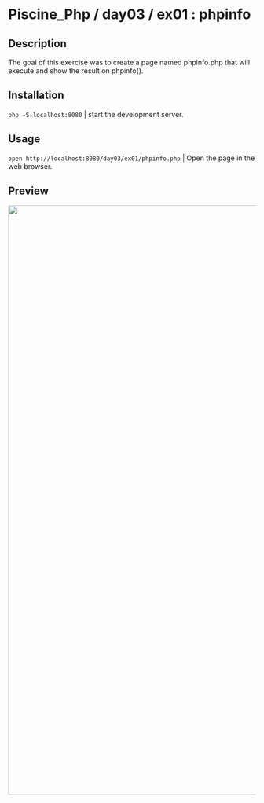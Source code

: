 # Piscine_Php / day03 / ex01 : phpinfo

## Description
The goal of this exercise was to create a page named phpinfo.php that will execute and show the result on phpinfo().

## Installation
`php -S localhost:8080` | start the development server.

## Usage
`open http://localhost:8080/day03/ex01/phpinfo.php` | Open the page in the web browser.

## Preview
<img src="../../resources/images/ifo.png" width="1200">
